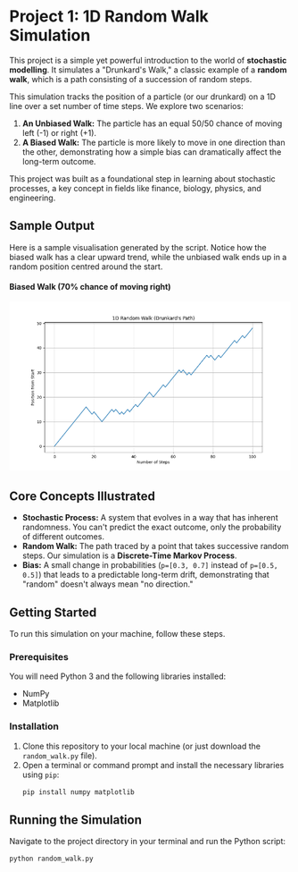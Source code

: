 # Project 1: 1D Random Walk Simulation

This project is a simple yet powerful introduction to the world of **stochastic modelling**. It simulates a "Drunkard's Walk," a classic example of a **random walk**, which is a path consisting of a succession of random steps.

This simulation tracks the position of a particle (or our drunkard) on a 1D line over a set number of time steps. We explore two scenarios:
1.  **An Unbiased Walk:** The particle has an equal 50/50 chance of moving left (-1) or right (+1).
2.  **A Biased Walk:** The particle is more likely to move in one direction than the other, demonstrating how a simple bias can dramatically affect the long-term outcome.

This project was built as a foundational step in learning about stochastic processes, a key concept in fields like finance, biology, physics, and engineering.

## Sample Output

Here is a sample visualisation generated by the script. Notice how the biased walk has a clear upward trend, while the unbiased walk ends up in a random position centred around the start.

#### Biased Walk (70% chance of moving right)

![Drunkard's Walk](Drunkard's_walk/Drunkard_walk_with_bias_project.png) 

## Core Concepts Illustrated

*   **Stochastic Process:** A system that evolves in a way that has inherent randomness. You can't predict the exact outcome, only the probability of different outcomes.
*   **Random Walk:** The path traced by a point that takes successive random steps. Our simulation is a **Discrete-Time Markov Process**.
*   **Bias:** A small change in probabilities (`p=[0.3, 0.7]` instead of `p=[0.5, 0.5]`) that leads to a predictable long-term drift, demonstrating that "random" doesn't always mean "no direction."

## Getting Started

To run this simulation on your machine, follow these steps.

### Prerequisites

You will need Python 3 and the following libraries installed:
*   NumPy
*   Matplotlib

### Installation

1.  Clone this repository to your local machine (or just download the `random_walk.py` file).
2.  Open a terminal or command prompt and install the necessary libraries using `pip`:
    ```bash
    pip install numpy matplotlib
    ```

## Running the Simulation

Navigate to the project directory in your terminal and run the Python script:
```bash
python random_walk.py
